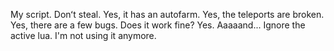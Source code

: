 My script. Donʻt steal.
Yes, it has an autofarm.
Yes, the teleports are broken.
Yes, there are a few bugs.
Does it work fine?
Yes.
Aaaaand... Ignore the active lua.
I'm not using it anymore.
